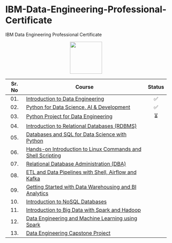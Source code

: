 # IBM-Data-Engineering-Professional-Certificate
IBM Data Engineering Professional Certificate


<div align="center">
<img height="100" src="https://user-images.githubusercontent.com/67054356/132362689-31859a26-5d52-4eff-a4c4-ee6a8fd2f16c.png">  

| Sr. No | Course                                                               |Status|
|:------:|----------------------------------------------------------------------------|:--:|
| 01.     | [Introduction to Data Engineering](/01_Introduction_to_Data_Engineering)|✅|
| 02.     | [Python for Data Science, AI & Development](/02_Python_for_Data_Science_AI_%26_Development)|✅| 
| 03.     | [Python Project for Data Engineering]()|⏳|
| 04.     | [Introduction to Relational Databases (RDBMS)]()||
| 05.     | [Databases and SQL for Data Science with Python]()|| 
| 06.     | [Hands-on Introduction to Linux Commands and Shell Scripting]()||
| 07.     | [Relational Database Administration (DBA)]()||
| 08.     | [ETL and Data Pipelines with Shell, Airflow and Kafka]()||
| 09.     | [Getting Started with Data Warehousing and BI Analytics]()||
| 10.     | [Introduction to NoSQL Databases]()||
| 11.     | [Introduction to Big Data with Spark and Hadoop]()||
| 12.     | [Data Engineering and Machine Learning using Spark]()||
| 13.     | [Data Engineering Capstone Project]()||


</div>